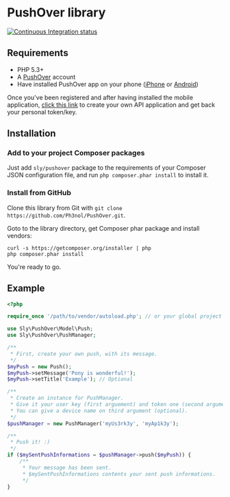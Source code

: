 # PushOver library

[![Continuous Integration status](https://secure.travis-ci.org/Ph3nol/PushOver.png)](http://travis-ci.org/Ph3nol/PushOver)

## Requirements

* PHP 5.3+
* A [PushOver](https://pushover.net) account
* Have installed PushOver app on your phone
([iPhone](http://itunes.apple.com/us/app/pushover-notifications/id506088175?mt=8) or [Android](https://play.google.com/store/apps/details?id=net.superblock.pushover&hl=fr))

Once you've been registered and after having installed the mobile application,
[click this link](https://pushover.net/apps/build) to create your own API application
and get back your personal token/key.

## Installation

### Add to your project Composer packages

Just add `sly/pushover` package to the requirements of your Composer JSON configuration file,
and run `php composer.phar install` to install it.

### Install from GitHub

Clone this library from Git with `git clone https://github.com/Ph3nol/PushOver.git`.

Goto to the library directory, get Composer phar package and install vendors:

```
curl -s https://getcomposer.org/installer | php
php composer.phar install
```

You're ready to go.

## Example

``` php
<?php

require_once '/path/to/vendor/autoload.php'; // or your global project autoload

use Sly\PushOver\Model\Push;
use Sly\PushOver\PushManager;

/**
 * First, create your own push, with its message.
 */
$myPush = new Push();
$myPush->setMessage('Pony is wonderful!');
$myPush->setTitle('Example'); // Optional

/**
 * Create an instance for PushManager.
 * Give it your user key (first arguement) and token one (second argument).
 * You can give a device name on third argument (optional).
 */
$pushManager = new PushManager('myUs3rk3y', 'myAp1k3y');

/**
 * Push it! :)
 */
if ($mySentPushInformations = $pushManager->push($myPush)) {
    /**
     * Your message has been sent.
     * $mySentPushInformations contents your sent push informations.
     */
}
```
